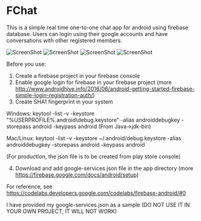 # FChat
This is a simple real time one-to-one chat app for android using firebase database. Users can login using their google accounts and have conversations with other registered members.

![ScreenShot](https://raw.github.com/g0g0l/FChat/master/screenshots/screenshot_1.png)
![ScreenShot](https://raw.github.com/g0g0l/FChat/master/screenshots/screenshot_2.png)
![ScreenShot](https://raw.github.com/g0g0l/FChat/master/screenshots/screenshot_3.png)
![ScreenShot](https://raw.github.com/g0g0l/FChat/master/screenshots/screenshot_4.png)

Before you use:
1. Create a firebase project in your firebase console
2. Enable google login for firebase in your firebase project (more http://www.androidhive.info/2016/06/android-getting-started-firebase-simple-login-registration-auth/)
3. Create SHA1 fingerprint in your system 

Windows: keytool -list -v -keystore "%USERPROFILE%\.android\debug.keystore" -alias androiddebugkey -storepass android -keypass android (From Java->jdk-bin)

Mac/Linux: keytool -list -v -keystore ~/.android/debug.keystore -alias androiddebugkey -storepass android -keypass android

(For production, the json file is to be created from play store console)

4. Download and add google-services.json file in the app directory (more https://firebase.google.com/docs/android/setup)


For reference, see https://codelabs.developers.google.com/codelabs/firebase-android/#0

I have provided my google-services.json as a sample (DO NOT USE IT IN YOUR OWN PROJECT, IT WILL NOT WORK)
